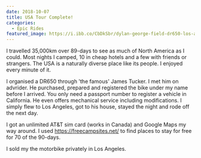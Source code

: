```yaml
---
date: 2018-10-07
title: USA Tour Complete!
categories:
  - Epic Rides
featured_image: https://i.ibb.co/CbDkSbr/dylan-george-field-dr650-los-angeles.jpg
---
```

I travelled 35,000km over 89-days to see as much of North America as I could.
Most nights I camped, 10 in cheap hotels and a few with friends or strangers. 
The USA is a naturally diverse place like its people. I enjoyed every minute of it.

I organised a DR650 through 'the famous' James Tucker. I met him on advrider. He purchased,
prepared and registered the bike under my name before I arrived. You only need a passport number to register a vehicle in California. He even offers mechanical service including modifications. I simply flew to Los Angeles, got to his house, stayed the night and rode off
the next day.

I got an unlimited AT&T sim card (works in Canada) and Google Maps my way around. I used 
https://freecampsites.net/ to find places to stay for free for 70 of the 90-days.

I sold my the motorbike privately in Los Angeles.
